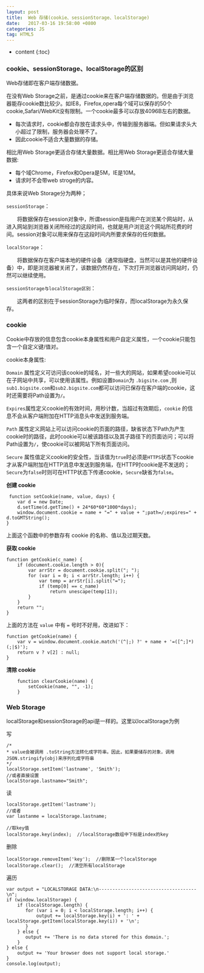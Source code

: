 ```yaml
---
layout: post
title:  Web 存储(cookie、sessionStorage、localStorage)
date:   2017-03-16 19:58:00 +0800
categories: JS
tag: HTML5
---
```


* content
{:toc}

### cookie、sessionStorage、localStorage的区别

Web存储即在客户端存储数据。

在没有Web Storage之前，是通过cookie来在客户端存储数据的。但是由于浏览器能存cookie数比较少。如IE8，Firefox,opera每个域可以保存的50个cookie,Safari/WebKit没有限制。一个cookie最多可以存放4096B左右的数据。

- 每次请求时，cookie都会存放在请求头中，传输到服务器端。但如果请求头大小超过了限制，服务器会处理不了。
- 因此cookie不适合大量数据的存储。

相比用Web Storage更适合存储大量数据。相比用Web Storage更适合存储大量数据:

- 每个域Chrome，Firefox和Opera是5M，IE是10M。 
- 请求时不会带web stroge的内容。

具体来说Web Storage分为两种；

`sessionStorage`：

　　将数据保存在session对象中，所谓session是指用户在浏览某个网站时，从进入网站到浏览器关闭所经过的这段时间，也就是用户浏览这个网站所花费的时间。session对象可以用来保存在这段时间内所要求保存的任何数据。

`localStorage`：

　　将数据保存在客户端本地的硬件设备（通常指硬盘，当然可以是其他的硬件设备）中，即是浏览器被关闭了，该数据仍然存在，下次打开浏览器访问网站时，仍然可以继续使用。

`sessionStorage与localStorage区别`：

　　这两者的区别在于sessionStorage为临时保存，而localStorage为永久保存。

### cookie

Cookie中存放的信息包含cookie本身属性和用户自定义属性，一个cookie只能包含一个自定义键/值对。

cookie本身属性:

`Domain` 属性定义可访问该cookie的域名，对一些大的网站，如果希望cookie可以在子网站中共享，可以使用该属性。例如设置`Domain`为 `.bigsite.com` ,则`sub1.bigsite.com`和`sub2.bigsite.com`都可以访问已保存在客户端的cookie，这时还需要将Path设置为`/`。

`Expires`属性定义cookie的有效时间，用秒计数，当超过有效期后，`cookie` 的信息不会从客户端附加在HTTP消息头中发送到服务端。

`Path` 属性定义网站上可以访问cookie的页面的路径，缺省状态下Path为产生cookie时的路径，此时cookie可以被该路径以及其子路径下的页面访问；可以将Path设置为`/`，使cookie可以被网站下所有页面访问。

`Secure` 属性值定义cookie的安全性，当该值为`true`时必须是`HTTPS`状态下cookie才从客户端附加在HTTP消息中发送到服务端，在HTTP时cookie是不发送的；`Secure`为`false`时则可在HTTP状态下传递cookie，`Secure`缺省为`false`。

**创建 cookie**

```
 function setCookie(name, value, days) {
    var d = new Date;
    d.setTime(d.getTime() + 24*60*60*1000*days);
    window.document.cookie = name + "=" + value + ";path=/;expires=" + d.toGMTString();
}
```

上面这个函数中的参数存有 cookie 的名称、值以及过期天数。

**获取 cookie**

```
function getCookie(c_name) {
	if (document.cookie.length > 0){
  		var arrStr = document.cookie.split("; "); 
	    for (var i = 0; i < arrStr.length; i++) { 
	        var temp = arrStr[i].split("="); 
	        if (temp[0] == c_name) 
	            return unescape(temp[1]); 
	    }  
  	}
	return "";
}
```

上面的方法在 `value` 中有 `=` 号时不好用，改进如下：

```
function getCookie(name) {
    var v = window.document.cookie.match('(^|;) ?' + name + '=([^;]*)(;|$)');
    return v ? v[2] : null;
}
```

**清除 cookie**

```
	function clearCookie(name) {  
	    setCookie(name, "", -1);  
	}
```

### **Web Storage**

localStorage和sessionStorage的api是一样的。这里以localStorage为例

写

	/*
	* value会被调用 .toString方法转化成字符串。因此，如果要储存的对象，调用JSON.stringify(obj)来序列化成字符串
	*/
	localStorage.setItem('lastname', 'Smith');
	//或者直接设置
	localStorage.lastname="Smith";

读

	localStorage.getItem('lastname');
	//或者
	var lastanme = localStorage.lastname;

	//取key值
	localStorage.key(index);  //localStorage数组中下标是index的key

删除

	localStorage.removeItem('key');  //删除某一个localStorage
	localStorage.clear();  //清空所有localStorage

遍历

	var output = "LOCALSTORAGE DATA:\n------------------------------------\n";
	if (window.localStorage) {
	    if (localStorage.length) {
	       for (var i = 0; i < localStorage.length; i++) {
	           output += localStorage.key(i) + ': ' + localStorage.getItem(localStorage.key(i)) + '\n';
	       }
	    } else {
	       output += 'There is no data stored for this domain.';
	    }
	} else {
	    output += 'Your browser does not support local storage.'
	}
	console.log(output);
